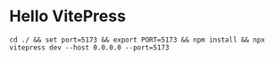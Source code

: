 # Hello VitePress

```
cd ./ && set port=5173 && export PORT=5173 && npm install && npx vitepress dev --host 0.0.0.0 --port=5173
```